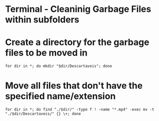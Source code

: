 # Terminal - Cleaninig Garbage Files within subfolders


# Create a directory for the garbage files to be moved in

```
for dir in *; do mkdir "$dir/Descartaveis"; done
```

# Move all files that don't have the specified name/extension

```
for dir in *; do find "./$dir/" -type f ! -name "*.mp4" -exec mv -t "./$dir/Descartaveis/" {} \+; done
```
